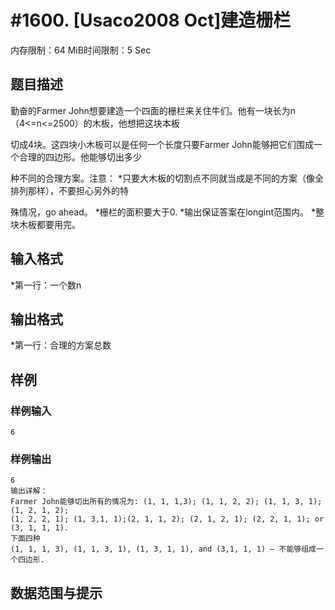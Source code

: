 # #1600. [Usaco2008 Oct]建造栅栏

内存限制：64 MiB时间限制：5 Sec

## 题目描述

勤奋的Farmer John想要建造一个四面的栅栏来关住牛们。他有一块长为n（4<=n<=2500）的木板，他想把这块本板

切成4块。这四块小木板可以是任何一个长度只要Farmer John能够把它们围成一个合理的四边形。他能够切出多少

种不同的合理方案。注意： *只要大木板的切割点不同就当成是不同的方案（像全排列那样），不要担心另外的特

殊情况，go ahead。 *栅栏的面积要大于0. *输出保证答案在longint范围内。 *整块木板都要用完。

## 输入格式

*第一行：一个数n 

## 输出格式

*第一行：合理的方案总数 

## 样例

### 样例输入

    
    6
    
    

### 样例输出

    
    6
    输出详解：
    Farmer John能够切出所有的情况为: (1, 1, 1,3); (1, 1, 2, 2); (1, 1, 3, 1); (1, 2, 1, 2); 
    (1, 2, 2, 1); (1, 3,1, 1);(2, 1, 1, 2); (2, 1, 2, 1); (2, 2, 1, 1); or (3, 1, 1, 1).
    下面四种 
    (1, 1, 1, 3), (1, 1, 3, 1), (1, 3, 1, 1), and (3,1, 1, 1) – 不能够组成一个四边形.
    

## 数据范围与提示
